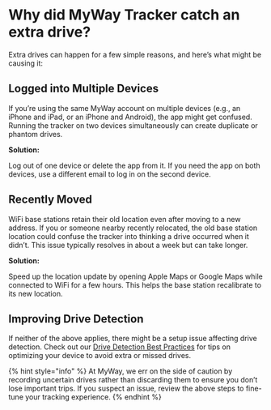 # Why did MyWay Tracker catch an extra drive?

Extra drives can happen for a few simple reasons, and here’s what might be causing it:

## Logged into Multiple Devices

If you’re using the same MyWay account on multiple devices (e.g., an iPhone and iPad, or an iPhone and Android), the app might get confused. Running the tracker on two devices simultaneously can create duplicate or phantom drives.

**Solution:**&#x20;

Log out of one device or delete the app from it. If you need the app on both devices, use a different email to log in on the second device.

## Recently Moved

WiFi base stations retain their old location even after moving to a new address. If you or someone nearby recently relocated, the old base station location could confuse the tracker into thinking a drive occurred when it didn’t. This issue typically resolves in about a week but can take longer.

**Solution:**&#x20;

Speed up the location update by opening Apple Maps or Google Maps while connected to WiFi for a few hours. This helps the base station recalibrate to its new location.

## Improving Drive Detection

If neither of the above applies, there might be a setup issue affecting drive detection. Check out our [Drive Detection Best Practices](drive-detection-best-practices.md) for tips on optimizing your device to avoid extra or missed drives.

{% hint style="info" %}
At MyWay, we err on the side of caution by recording uncertain drives rather than discarding them to ensure you don’t lose important trips. If you suspect an issue, review the above steps to fine-tune your tracking experience.
{% endhint %}
